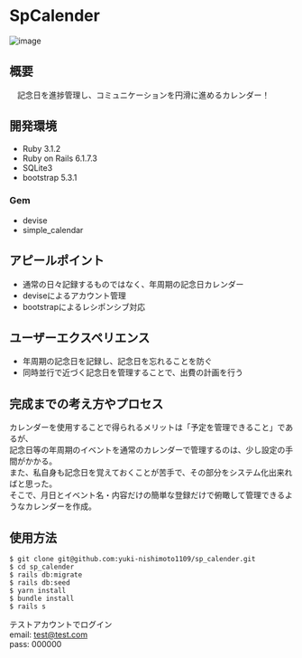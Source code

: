 # SpCalender
![image](https://github.com/yuki-nishimoto1109/sp_calender/assets/126940102/df8dcf00-924d-4ee0-a1ab-eed61e3bf326)

## 概要
　記念日を進捗管理し、コミュニケーションを円滑に進めるカレンダー！

## 開発環境
- Ruby 3.1.2
- Ruby on Rails 6.1.7.3
- SQLite3
- bootstrap 5.3.1
### Gem
- devise
- simple_calendar

## アピールポイント
- 通常の日々記録するものではなく、年周期の記念日カレンダー
- deviseによるアカウント管理
- bootstrapによるレシポンシブ対応

## ユーザーエクスペリエンス
- 年周期の記念日を記録し、記念日を忘れることを防ぐ
- 同時並行で近づく記念日を管理することで、出費の計画を行う

## 完成までの考え方やプロセス
カレンダーを使用することで得られるメリットは「予定を管理できること」であるが、<br>
記念日等の年周期のイベントを通常のカレンダーで管理するのは、少し設定の手間がかかる。<br>
また、私自身も記念日を覚えておくことが苦手で、その部分をシステム化出来ればと思った。<br>
そこで、月日とイベント名・内容だけの簡単な登録だけで俯瞰して管理できるようなカレンダーを作成。

## 使用方法
```
$ git clone git@github.com:yuki-nishimoto1109/sp_calender.git
$ cd sp_calender
$ rails db:migrate
$ rails db:seed
$ yarn install
$ bundle install
$ rails s
```
テストアカウントでログイン<br>
email: test@test.com<br>
pass: 000000
